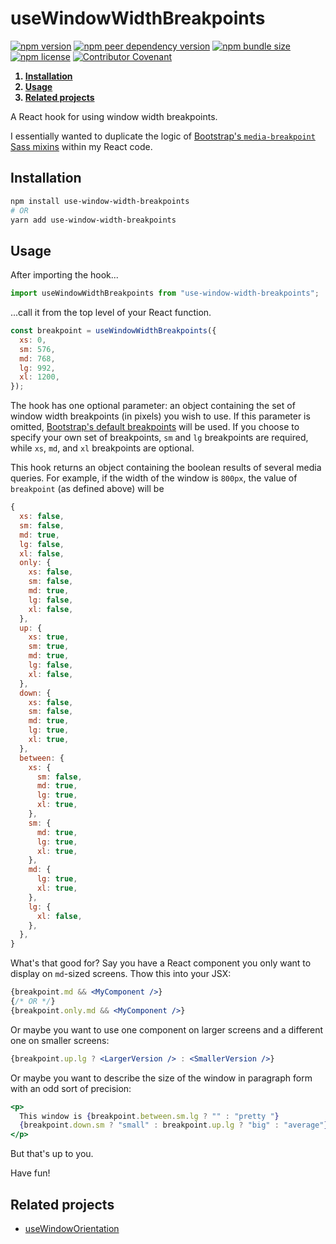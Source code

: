 # useWindowWidthBreakpoints

[![npm version](https://img.shields.io/npm/v/use-window-width-breakpoints)](https://www.npmjs.com/package/use-window-width-breakpoints "View this package on npm")
[![npm peer dependency version](https://img.shields.io/npm/dependency-version/use-window-width-breakpoints/peer/react)](https://www.npmjs.com/package/use-window-width-breakpoints "View this package on npm")
[![npm bundle size](https://img.shields.io/bundlephobia/min/use-window-width-breakpoints)](https://www.npmjs.com/package/use-window-width-breakpoints "View this package on npm")
[![npm license](https://img.shields.io/npm/l/use-window-width-breakpoints)](/LICENSE)
[![Contributor Covenant](https://img.shields.io/badge/Contributor%20Covenant-v2.0-ff69b4.svg)](/CODE_OF_CONDUCT.md)

<b><ol>
  <li><a href="#installation">Installation</a></li>
  <li><a href="#usage">Usage</a></li>
  <li><a href="#related-projects">Related projects</a></li>
</ol></b>

A React hook for using window width breakpoints.

I essentially wanted to duplicate the logic of [Bootstrap's `media-breakpoint` Sass mixins](https://getbootstrap.com/docs/4.5/layout/overview/#responsive-breakpoints) within my React code.

<h2 id="installation">Installation</h2>

```sh
npm install use-window-width-breakpoints
# OR
yarn add use-window-width-breakpoints
```

<h2 id="usage">Usage</h2>

After importing the hook...

```js
import useWindowWidthBreakpoints from "use-window-width-breakpoints";
```

...call it from the top level of your React function.

```js
const breakpoint = useWindowWidthBreakpoints({
  xs: 0,
  sm: 576,
  md: 768,
  lg: 992,
  xl: 1200,
});
```

The hook has one optional parameter: an object containing the set of window width breakpoints (in pixels) you wish to use. If this parameter is omitted, [Bootstrap's default breakpoints](https://getbootstrap.com/docs/4.5/layout/overview/#containers) will be used. If you choose to specify your own set of breakpoints, `sm` and `lg` breakpoints are required, while `xs`, `md`, and `xl` breakpoints are optional.

This hook returns an object containing the boolean results of several media queries. For example, if the width of the window is `800px`, the value of `breakpoint` (as defined above) will be

```js
{
  xs: false,
  sm: false,
  md: true,
  lg: false,
  xl: false,
  only: {
    xs: false,
    sm: false,
    md: true,
    lg: false,
    xl: false,
  },
  up: {
    xs: true,
    sm: true,
    md: true,
    lg: false,
    xl: false,
  },
  down: {
    xs: false,
    sm: false,
    md: true,
    lg: true,
    xl: true,
  },
  between: {
    xs: {
      sm: false,
      md: true,
      lg: true,
      xl: true,
    },
    sm: {
      md: true,
      lg: true,
      xl: true,
    },
    md: {
      lg: true,
      xl: true,
    },
    lg: {
      xl: false,
    },
  },
}
```

What's that good for? Say you have a React component you only want to display on `md`-sized screens. Thow this into your JSX:

```jsx
{breakpoint.md && <MyComponent />}
{/* OR */}
{breakpoint.only.md && <MyComponent />}
```

Or maybe you want to use one component on larger screens and a different one on smaller screens:

```jsx
{breakpoint.up.lg ? <LargerVersion /> : <SmallerVersion />}
```

Or maybe you want to describe the size of the window in paragraph form with an odd sort of precision:

```jsx
<p>
  This window is {breakpoint.between.sm.lg ? "" : "pretty "}
  {breakpoint.down.sm ? "small" : breakpoint.up.lg ? "big" : "average"}.
</p>
```

But that's up to you.

Have fun!

<h2 id="related-projects">Related projects</h2>

- [useWindowOrientation](https://github.com/tywmick/use-window-orientation)
